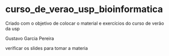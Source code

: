 # curso_de_verao_usp_bioinformatica
Criado com o objetivo de colocar o material e exercícios do curso de verão da usp

Gustavo Garcia Pereira

verificar os slides para tomar a materia
